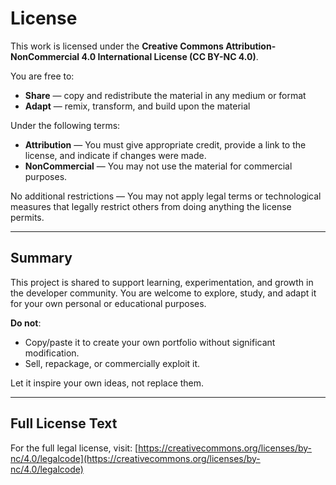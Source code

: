 # License

This work is licensed under the **Creative Commons Attribution-NonCommercial 4.0 International License (CC BY-NC 4.0)**.

You are free to:

- **Share** — copy and redistribute the material in any medium or format
- **Adapt** — remix, transform, and build upon the material

Under the following terms:

- **Attribution** — You must give appropriate credit, provide a link to the license, and indicate if changes were made.
- **NonCommercial** — You may not use the material for commercial purposes.

No additional restrictions — You may not apply legal terms or technological measures that legally restrict others from doing anything the license permits.

---

## Summary

This project is shared to support learning, experimentation, and growth in the developer community. You are welcome to explore, study, and adapt it for your own personal or educational purposes.

**Do not**:
- Copy/paste it to create your own portfolio without significant modification.
- Sell, repackage, or commercially exploit it.

Let it inspire your own ideas, not replace them.

---

## Full License Text

For the full legal license, visit:
[https://creativecommons.org/licenses/by-nc/4.0/legalcode](https://creativecommons.org/licenses/by-nc/4.0/legalcode)
